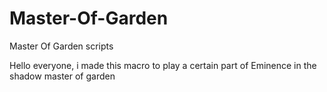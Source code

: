 # Master-Of-Garden
Master Of Garden scripts

Hello everyone, i made this macro to play a certain part of Eminence in the shadow master of garden
